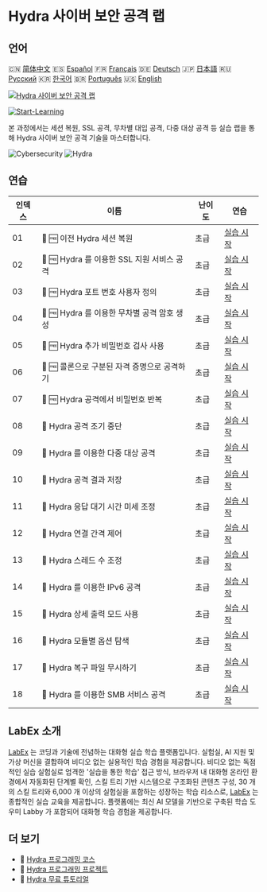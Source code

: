# Hydra 사이버 보안 공격 랩

## 언어

🇨🇳 [简体中文](README_zh.md) 🇪🇸 [Español](README_es.md) 🇫🇷 [Français](README_fr.md) 🇩🇪 [Deutsch](README_de.md) 🇯🇵 [日本語](README_ja.md) 🇷🇺 [Русский](README_ru.md) 🇰🇷 [한국어](README_ko.md) 🇧🇷 [Português](README_pt.md) 🇺🇸 [English](README.md) 

[![Hydra 사이버 보안 공격 랩](https://cover-creator.labex.io/hydra-cybersecurity-attack-labs.png?lang=ko)](https://labex.io/ko/courses/hydra-cybersecurity-attack-labs)

[![Start-Learning](https://img.shields.io/badge/Start-Learning-whitesmoke?style=for-the-badge)](https://labex.io/ko/courses/hydra-cybersecurity-attack-labs)

본 과정에서는 세션 복원, SSL 공격, 무차별 대입 공격, 다중 대상 공격 등 실습 랩을 통해 Hydra 사이버 보안 공격 기술을 마스터합니다.

![Cybersecurity](https://img.shields.io/badge/Cybersecurity-whitesmoke?style=for-the-badge&logo=cybersecurity)
![Hydra](https://img.shields.io/badge/Hydra-whitesmoke?style=for-the-badge&logo=hydra)


## 연습

|   인덱스 | 이름                                         | 난이도   | 연습                                                                                                                                                           |
|----------|----------------------------------------------|----------|----------------------------------------------------------------------------------------------------------------------------------------------------------------|
|       01 | 🧩 🆓 이전 Hydra 세션 복원                   | 초급     | <a target='_blank' href='https://labex.io/ko/labs/hydra-restore-a-previous-hydra-session-550772?course=hydra-cybersecurity-attack-labs'>실습 시작</a>          |
|       02 | 🧩 🆓 Hydra 를 이용한 SSL 지원 서비스 공격   | 초급     | <a target='_blank' href='https://labex.io/ko/labs/hydra-attack-ssl-enabled-services-with-hydra-550762?course=hydra-cybersecurity-attack-labs'>실습 시작</a>    |
|       03 | 🧩 🆓 Hydra 포트 번호 사용자 정의            | 초급     | <a target='_blank' href='https://labex.io/ko/labs/hydra-customize-hydra-port-numbers-550765?course=hydra-cybersecurity-attack-labs'>실습 시작</a>              |
|       04 | 🧩 🆓 Hydra 를 이용한 무차별 공격 암호 생성  | 초급     | <a target='_blank' href='https://labex.io/ko/labs/hydra-generate-passwords-with-hydra-brute-force-550769?course=hydra-cybersecurity-attack-labs'>실습 시작</a> |
|       05 | 🧩 🆓 Hydra 추가 비밀번호 검사 사용          | 초급     | <a target='_blank' href='https://labex.io/ko/labs/hydra-use-additional-hydra-password-checks-550776?course=hydra-cybersecurity-attack-labs'>실습 시작</a>      |
|       06 | 🧩 🆓 콜론으로 구분된 자격 증명으로 공격하기 | 초급     | <a target='_blank' href='https://labex.io/ko/labs/hydra-attack-with-colon-separated-credentials-550763?course=hydra-cybersecurity-attack-labs'>실습 시작</a>   |
|       07 | 🧩 🆓 Hydra 공격에서 비밀번호 반복           | 초급     | <a target='_blank' href='https://labex.io/ko/labs/hydra-loop-passwords-in-hydra-attacks-550771?course=hydra-cybersecurity-attack-labs'>실습 시작</a>           |
|       08 | 🧩  Hydra 공격 조기 중단                     | 초급     | <a target='_blank' href='https://labex.io/ko/labs/hydra-stop-hydra-attacks-early-550774?course=hydra-cybersecurity-attack-labs'>실습 시작</a>                  |
|       09 | 🧩  Hydra 를 이용한 다중 대상 공격           | 초급     | <a target='_blank' href='https://labex.io/ko/labs/hydra-attack-multiple-targets-with-hydra-550760?course=hydra-cybersecurity-attack-labs'>실습 시작</a>        |
|       10 | 🧩  Hydra 공격 결과 저장                     | 초급     | <a target='_blank' href='https://labex.io/ko/labs/hydra-save-hydra-attack-results-550773?course=hydra-cybersecurity-attack-labs'>실습 시작</a>                 |
|       11 | 🧩  Hydra 응답 대기 시간 미세 조정           | 초급     | <a target='_blank' href='https://labex.io/ko/labs/hydra-fine-tune-hydra-response-wait-times-550768?course=hydra-cybersecurity-attack-labs'>실습 시작</a>       |
|       12 | 🧩  Hydra 연결 간격 제어                     | 초급     | <a target='_blank' href='https://labex.io/ko/labs/hydra-control-hydra-connection-intervals-550764?course=hydra-cybersecurity-attack-labs'>실습 시작</a>        |
|       13 | 🧩  Hydra 스레드 수 조정                     | 초급     | <a target='_blank' href='https://labex.io/ko/labs/hydra-adjust-hydra-thread-counts-550758?course=hydra-cybersecurity-attack-labs'>실습 시작</a>                |
|       14 | 🧩  Hydra 를 이용한 IPv6 공격                | 초급     | <a target='_blank' href='https://labex.io/ko/labs/hydra-attack-ipv6-targets-with-hydra-550759?course=hydra-cybersecurity-attack-labs'>실습 시작</a>            |
|       15 | 🧩  Hydra 상세 출력 모드 사용                | 초급     | <a target='_blank' href='https://labex.io/ko/labs/hydra-use-hydra-verbose-mode-550777?course=hydra-cybersecurity-attack-labs'>실습 시작</a>                    |
|       16 | 🧩  Hydra 모듈별 옵션 탐색                   | 초급     | <a target='_blank' href='https://labex.io/ko/labs/hydra-explore-hydra-module-specific-options-550767?course=hydra-cybersecurity-attack-labs'>실습 시작</a>     |
|       17 | 🧩  Hydra 복구 파일 무시하기                 | 초급     | <a target='_blank' href='https://labex.io/ko/labs/hydra-ignore-hydra-restore-files-550770?course=hydra-cybersecurity-attack-labs'>실습 시작</a>                |
|       18 | 🧩  Hydra 를 이용한 SMB 서비스 공격          | 초급     | <a target='_blank' href='https://labex.io/ko/labs/hydra-attack-smb-services-with-hydra-550761?course=hydra-cybersecurity-attack-labs'>실습 시작</a>            |

## LabEx 소개

[LabEx](https://labex.io) 는 코딩과 기술에 전념하는 대화형 실습 학습 플랫폼입니다. 실험실, AI 지원 및 가상 머신을 결합하여 비디오 없는 실용적인 학습 경험을 제공합니다. 비디오 없는 독점적인 실습 실험실로 엄격한 '실습을 통한 학습' 접근 방식, 브라우저 내 대화형 온라인 환경에서 자동화된 단계별 확인, 스킬 트리 기반 시스템으로 구조화된 콘텐츠 구성, 30 개의 스킬 트리와 6,000 개 이상의 실험실을 포함하는 성장하는 학습 리소스로, [LabEx](https://labex.io) 는 종합적인 실습 교육을 제공합니다. 플랫폼에는 최신 AI 모델을 기반으로 구축된 학습 도우미 Labby 가 포함되어 대화형 학습 경험을 제공합니다.

## 더 보기

- 🔗 [Hydra 프로그래밍 코스](https://github.com/labex-labs/awesome-programming-courses)
- 🔗 [Hydra 프로그래밍 프로젝트](https://github.com/labex-labs/awesome-programming-projects)
- 🔗 [Hydra 무료 튜토리얼](https://github.com/labex-labs/hydra-free-tutorials)

